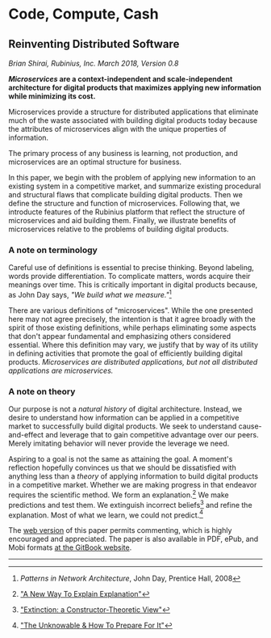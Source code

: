 # Code, Compute, Cash

## Reinventing Distributed Software

_Brian Shirai, Rubinius, Inc. March 2018, Version 0.8_

**_Microservices_ are a context-independent and scale-independent architecture for digital products that maximizes applying new information while minimizing its cost.**

Microservices provide a structure for distributed applications that eliminate much of the waste associated with building digital products today because the attributes of microservices align with the unique properties of information.

The primary process of any business is learning, not production, and microservices are an optimal structure for business.

In this paper, we begin with the problem of applying new information to an existing system in a competitive market, and summarize existing procedural and structural flaws that complicate building digital products. Then we define the structure and function of microservices. Following that, we introducte features of the Rubinius platform that reflect the structure of microservices and aid building them. Finally, we illustrate benefits of microservices relative to the problems of building digital products.

### A note on terminology

Careful use of definitions is essential to precise thinking. Beyond labeling, words provide differentiation. To complicate matters, words acquire their meanings over time. This is critically important in digital products because, as John Day says, _"We build what we measure."_[^1]

There are various definitions of "microservices". While the one presented here may not agree precisely, the intention is that it agree broadly with the spirit of those existing definitions, while perhaps eliminating some aspects that don't appear fundamental and emphasizing others considered essential. Where this definition may vary, we justify that by way of its utility in defining activities that promote the goal of efficiently building digital products. _Microservices are distributed applications, but not all distributed applications are microservices._

### A note on theory

Our purpose is not a _natural history_ of digital architecture. Instead, we desire to understand how information can be applied in a competitive market to successfully build digital products. We seek to understand cause-and-effect and leverage that to gain competitive advantage over our peers. Merely imitating behavior will never provide the leverage we need.

Aspiring to a goal is not the same as attaining the goal. A moment's reflection hopefully convinces us that we should be dissatisfied with anything less than a _theory_ of applying information to build digital products in a competitive market. Whether we are making progress in that endeavor requires the scientific method. We form an explanation.[^2] We make predictions and test them. We extinguish incorrect beliefs[^3] and refine the explanation. Most of what we learn, we could not predict.[^4]

The [web version](https://rubinius.gitbooks.io/whitepaper-code-compute-cash/content/) of this paper permits commenting, which is highly encouraged and appreciated. The paper is also available in PDF, ePub, and Mobi formats [at the GitBook website](https://www.gitbook.com/book/rubinius/whitepaper-code-compute-cash/details).

---

[^1]: _Patterns in Network Architecture_, John Day, Prentice Hall, 2008
[^2]: ["A New Way To Explain Explanation"](https://medium.com/dorothyknows/david-deutsch-a-new-way-to-explain-explanation-e153f981428c)
[^3]: ["Extinction: a Constructor-Theoretic View"](https://medium.com/dorothyknows/chiara-marletto-extinction-a-constructor-theoretic-view-fc567fb02bfc)
[^4]: ["The Unknowable & How To Prepare For It"](https://medium.com/dorothyknows/david-deutsch-the-unknowable-how-to-prepare-for-it-e1b2c7d78744)
